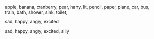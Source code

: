 apple, banana, cranberry, pear,
harry, lit, pencil, paper,
plane, car, bus, train,
bath, shower, sink, toilet,

sad, happy, angry, excited

sad, happy, angry, excited, silly
